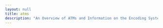 ```yaml
---
layout: null
title: atms
description: "An Overview of ATMs and Information on the Encoding System"
---
```

